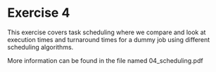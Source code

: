 # Exercise 4

This exercise covers task scheduling where we compare and look at execution times and 
turnaround times for a dummy job using different scheduling algorithms.

More information can be found in the file named 04_scheduling.pdf


